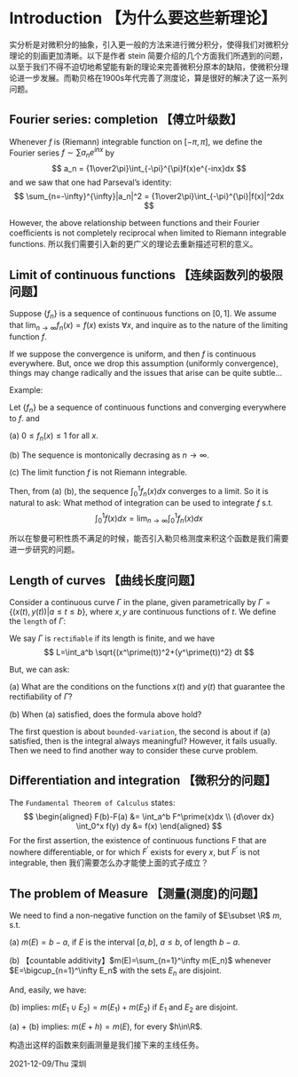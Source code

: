 # Introduction 【为什么要这些新理论】

实分析是对微积分的抽象，引入更一般的方法来进行微分积分，使得我们对微积分理论的刻画更加清晰。以下是作者 stein 简要介绍的几个方面我们所遇到的问题，以至于我们不得不迫切地希望能有新的理论来完善微积分原本的缺陷，使微积分理论进一步发展。而勒贝格在1900s年代完善了测度论，算是很好的解决了这一系列问题。

## Fourier series: completion 【傅立叶级数】

Whenever $f$ is (Riemann) integrable function on $[-\pi, \pi]$, we define the Fourier series $f\sim \sum a_n e^{inx}$ by
$$
a_n = {1\over2\pi}\int_{-\pi}^{\pi}f(x)e^{-inx}dx
$$
and we saw that one had Parseval’s identity:
$$
\sum_{n=-\infty}^{\infty}|a_n|^2 = {1\over2\pi}\int_{-\pi}^{\pi}|f(x)|^2dx
$$

However, the above relationship between functions and their Fourier coeﬃcients is not completely reciprocal when limited to Riemann integrable functions. 所以我们需要引入新的更广义的理论去重新描述可积的意义。

## Limit of continuous functions 【连续函数列的极限问题】

Suppose $\{f_n\}$ is a sequence of continuous functions on $[0,1]$. We assume that $\lim_{n\to\infty}f_n(x) = f(x)$ exists $\forall x$, and inquire as to the nature of the limiting function $f$.

If we suppose the convergence is uniform, and then $f$ is continuous everywhere. But, once we drop this assumption (uniformly convergence), things may change radically and the issues that arise can be quite subtle...

Example:

Let $\{f_n\}$ be a sequence of continuous functions and converging everywhere to $f$. and

(a) $0\leq f_n(x) \leq 1$ for all $x$.

(b) The sequence is montonically decrasing as $n\to\infty$.

(c) The limit function $f$ is not Riemann integrable.

Then, from (a) (b), the sequence $\int_0^1 f_n(x) dx$ converges to a limit. So it is natural to ask: What method of integration can be used to integrate $f$ s.t.
$$
\int_0^1 f(x) dx = \lim_{n\to\infty}\int_0^1 f_n(x) dx
$$

所以在黎曼可积性质不满足的时候，能否引入勒贝格测度来积这个函数是我们需要进一步研究的问题。

## Length of curves 【曲线长度问题】

Consider a continuous curve $\Gamma$ in the plane, given parametrically by $\Gamma=\{(x(t),y(t)) | a\leq t\leq b\}$, where $x,y$ are continuous functions of $t$. We define the `length` of $\Gamma$:

We say $\Gamma$ is `rectiﬁable` if its length is finite, and we have
$$
L=\int_a^b \sqrt{(x^\prime(t))^2+(y^\prime(t))^2} dt
$$

But, we can ask:

(a) What are the conditions on the functions $x(t)$ and $y(t)$ that guarantee the rectiﬁability of $\Gamma$?

(b) When (a) satisfied, does the formula above hold?

The first question is about `bounded-variation`, the second is about if (a) satisfied, then is the integral always meaningful? However, it fails usually. Then we need to find another way to consider these curve problem.

## Diﬀerentiation and integration 【微积分的问题】

The `Fundamental Theorem of Calculus` states:
$$
\begin{aligned}
F(b)-F(a) &= \int_a^b F^\prime(x)dx \\
{d\over dx} \int_0^x f(y) dy &= f(x)
\end{aligned}
$$
For the ﬁrst assertion, the existence of continuous functions F that are nowhere diﬀerentiable, or for which $F^\prime$ exists for every $x$, but $F^\prime$ is not integrable, then 我们需要怎么办才能使上面的式子成立？

## The problem of Measure 【测量(测度)的问题】

We need to find a non-negative function on the family of $E\subset \R$ $m$, s.t.

(a) $m(E)=b-a$, if $E$ is the interval $[a,b]$, $a\leq b$, of length $b-a$.

(b) 【countable additivity】$m(E)=\sum_{n=1}^\infty m(E_n)$ whenever $E=\bigcup_{n=1}^\infty E_n$ with the sets $E_n$ are disjoint.

And, easily, we have:

(b) implies: $m(E_1 \cup E_2) = m(E_1) + m(E_2)$ if $E_1$ and $E_2$ are disjoint.

(a) + (b) implies: $m(E+h)=m(E)$, for every $h\in\R$.

构造出这样的函数来刻画测量是我们接下来的主线任务。



2021-12-09/Thu
深圳
